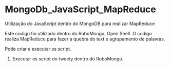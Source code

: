# MongoDb_JavaScript_MapReduce
Utilização do JavaScript dentro do MongoDB para realizar MapReduce


Este codigo foi utilizado dentro do RoboMongo, Open Shell.
O codigo realiza MapReduce para fazer a quebra do text e agrupamento de palavras.

Pode criar e executar os script.

1. Executar os script do tweety dentro do RoboMongo.
